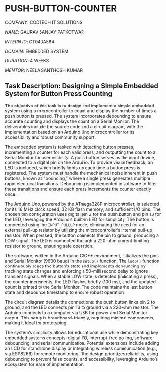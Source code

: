 # PUSH-BUTTON-COUNTER

*COMPANY*: CODTECH IT SOLUTIONS

*NAME*: GAURAV SANJAY PATKOTWAR

*INTERN ID*: CT04DA584

*DOMAIN*: EMBEDDED SYSTEM

*DURATION*: 4 WEEKS

*MENTOR*: NEELA SANTHOSH KUMAR

## Task Description: Designing a Simple Embedded System for Button Press Counting

The objective of this task is to design and implement a simple embedded system using a microcontroller to count and display the number of times a push button is pressed. The system incorporates debouncing to ensure accurate counting and displays the count on a Serial Monitor. The deliverables include the source code and a circuit diagram, with the implementation based on an Arduino Uno microcontroller for its accessibility and robust community support.

The embedded system is tasked with detecting button presses, incrementing a counter for each valid press, and outputting the count to a Serial Monitor for user visibility. A push button serves as the input device, connected to a digital pin on the Arduino. To provide visual feedback, an LED is included, which briefly lights up each time a button press is registered. The system must handle the mechanical noise inherent in push buttons, known as "bouncing," where a single press generates multiple rapid electrical transitions. Debouncing is implemented in software to filter these transitions and ensure each press increments the counter exactly once.

The Arduino Uno, powered by the ATmega328P microcontroller, is selected for its 16 MHz clock speed, 32 KB flash memory, and sufficient I/O pins. The chosen pin configuration uses digital pin 2 for the push button and pin 13 for the LED, leveraging the Arduino’s built-in LED for simplicity. The button is connected using the `INPUT_PULLUP` mode, eliminating the need for an external pull-up resistor by utilizing the microcontroller’s internal pull-up resistor. When pressed, the button connects the pin to ground, producing a LOW signal. The LED is connected through a 220-ohm current-limiting resistor to ground, ensuring safe operation.

The software, written in the Arduino C/C++ environment, initializes the pins and Serial Monitor (9600 baud) in the `setup()` function. The `loop()` function continuously reads the button’s state and implements debouncing by tracking state changes and enforcing a 50-millisecond delay to ignore transient signals. When a stable LOW state is detected (indicating a press), the counter increments, the LED flashes briefly (100 ms), and the updated count is printed to the Serial Monitor. The code maintains the last button state and debounce timestamp to ensure robust operation.

The circuit diagram details the connections: the push button links pin 2 to ground, and the LED connects pin 13 to ground via a 220-ohm resistor. The Arduino connects to a computer via USB for power and Serial Monitor output. This setup is breadboard-friendly, requiring minimal components, making it ideal for prototyping.

The system’s simplicity allows for educational use while demonstrating key embedded systems concepts: digital I/O, interrupt-free polling, software debouncing, and serial communication. Potential extensions include adding an LCD for standalone display or integrating wireless communication (e.g., via ESP8266) for remote monitoring. The design prioritizes reliability, using debouncing to prevent false counts, and accessibility, leveraging Arduino’s ecosystem for ease of implementation.
